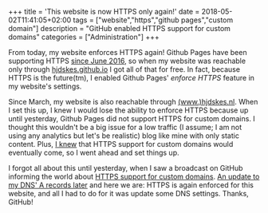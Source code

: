 +++
title = 'This website is now HTTPS only again!'
date = 2018-05-02T11:41:05+02:00
tags = ["website","https","github pages","custom domain"]
description = "GitHub enabled HTTPS support for custom domains"
categories = ["Administration"]
+++

From today, my website enforces HTTPS again! Github Pages have been supporting
HTTPS [since June
2016](https://blog.github.com/2016-06-08-https-for-github-pages/), so when my
website was reachable only through
[hjdskes.github.io](https://hjdskes.github.io) I got all of that for free. In
fact, because HTTPS is the future(tm), I enabled Github Pages' *enforce HTTPS*
feature in my website's settings.

Since March, my website is also reachable through
[(www.)hjdskes.nl](https://hjdskes.nl).  When I set this up, I knew I would
lose the ability to enforce HTTPS because up until yesterday, Github Pages did
not support HTTPS for custom domains. I thought this wouldn't be a big issue
for a low traffic (I assume; I am not using any analytics but let's be
realistic) blog like mine with only static content. Plus, [I
knew](https://github.com/isaacs/github/issues/156) that HTTPS support for
custom domains would eventually come, so I went ahead and set things up.

I forgot all about this until yesterday, when I saw a broadcast on GitHub
informing the world about [HTTPS support for custom
domains](https://blog.github.com/2018-05-01-github-pages-custom-domains-https/).
[An update to my DNS' A records
later](https://help.github.com/articles/setting-up-an-apex-domain/#configuring-a-records-with-your-dns-provider)
and here we are: HTTPS is again enforced for this website, and all I had to do
for it was update some DNS settings. Thanks, GitHub!
